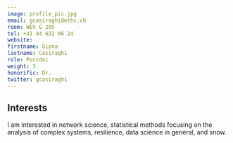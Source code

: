 ```yaml
---
image: profile_pic.jpg
email: gcasiraghi@ethz.ch
room: WEV G 205
tel: +41 44 632 06 24
website:
firstname: Giona
lastname: Casiraghi
role: Postdoc
weight: 3
honorific: Dr.
twitter: gcasiraghi
---
```


## Interests
I am interested in network science, statistical methods focusing on the analysis of complex systems, resilience, data science in general, and snow.
